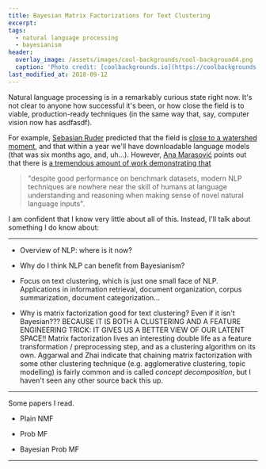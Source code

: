 ```yaml
---
title: Bayesian Matrix Factorizations for Text Clustering
excerpt:
tags:
  - natural language processing
  - bayesianism
header:
  overlay_image: /assets/images/cool-backgrounds/cool-background4.png
  caption: 'Photo credit: [coolbackgrounds.io](https://coolbackgrounds.io/)'
last_modified_at: 2018-09-12
---
```


Natural language processing is in a remarkably curious state right now. It's not
clear to anyone how successful it's been, or how close the field is to viable,
production-ready techniques (in the same way that, say, computer vision now has
asdfasdf).

For example, [Sebasian Ruder](https://ruder.io) predicted that the field is
[close to a watershed moment](https://thegradient.pub/nlp-imagenet/), and that
within a year we'll have downloadable language models (that was six months ago,
and, uh...). However, [Ana Marasović](https://amarasovic.github.io/) points out
that there is [a tremendous amount of work demonstrating
that](https://thegradient.pub/frontiers-of-generalization-in-natural-language-processing/)

> "despite good performance on benchmark datasets, modern NLP techniques are
> nowhere near the skill of humans at language understanding and reasoning when
> making sense of novel natural language inputs".

I am confident that I know very little about all of this. Instead, I'll talk
about something I do know about:

---

- Overview of NLP: where is it now?

- Why do I think NLP can benefit from Bayesianism?

- Focus on text clustering, which is just one small face of NLP. Applications in
  information retrieval, document organization, corpus summarization, document
  categorization...

- Why is matrix factorization good for text clustering? Even if it isn't
  Bayesian???
  BECAUSE IT IS BOTH A CLUSTERING AND A FEATURE ENGINEERING TRICK: IT GIVES US A
  BETTER VIEW OF OUR LATENT SPACE!!
  Matrix factorization lives an interesting double life as a feature
  transformation / preprocessing step, and as a clustering algorithm on its own.
  Aggarwal and Zhai indicate that chaining matrix factorization with some other
  clustering technique (e.g. agglomerative clustering, topic modelling) is
  fairly common and is called _concept decomposition_, but I haven't seen any
  other source back this up.

---

Some papers I read.

- Plain NMF

- Prob MF

- Bayesian Prob MF

---

[^1]: Aggarwal, Charu C, and ChengXiang Zhai. “A Survey of Text Clustering Algorithms.” Mining Text Data, Springer, 2014, pp. 77–128. ([http://charuaggarwal.net/text-cluster.pdf](http://charuaggarwal.net/text-cluster.pdf))

[^2]: https://papers.nips.cc/paper/3208-probabilistic-matrix-factorization.pdf

[^3]: https://www.cs.toronto.edu/~amnih/papers/bpmf.pdf
